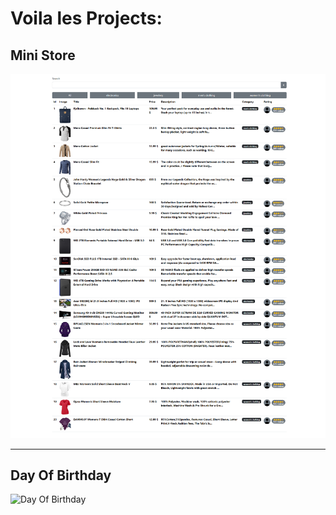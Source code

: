 # Voila les Projects:

## Mini Store

![Mini Store](/mini-store/public/assets/image/allProducts.png)

<hr>

## Day Of Birthday

![Day Of Birthday](/day-of-birthday/public/assets/image/birthday.png)
